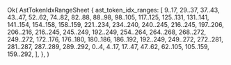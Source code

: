 Ok(
    AstTokenIdxRangeSheet {
        ast_token_idx_ranges: [
            9..17,
            29..37,
            37..43,
            43..47,
            52..62,
            74..82,
            82..88,
            88..98,
            98..105,
            117..125,
            125..131,
            131..141,
            141..154,
            154..158,
            158..159,
            221..234,
            234..240,
            240..245,
            216..245,
            197..206,
            206..216,
            216..245,
            245..249,
            192..249,
            254..264,
            264..268,
            268..272,
            249..272,
            172..176,
            176..180,
            180..186,
            186..192,
            192..249,
            249..272,
            272..281,
            281..287,
            287..289,
            289..292,
            0..4,
            4..17,
            17..47,
            47..62,
            62..105,
            105..159,
            159..292,
        ],
    },
)
